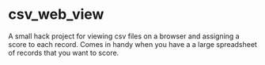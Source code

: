 # csv_web_view
A small hack project for viewing csv files on a browser and assigning a score to each record.
Comes in handy when you have a a large spreadsheet of records that you want to score.
